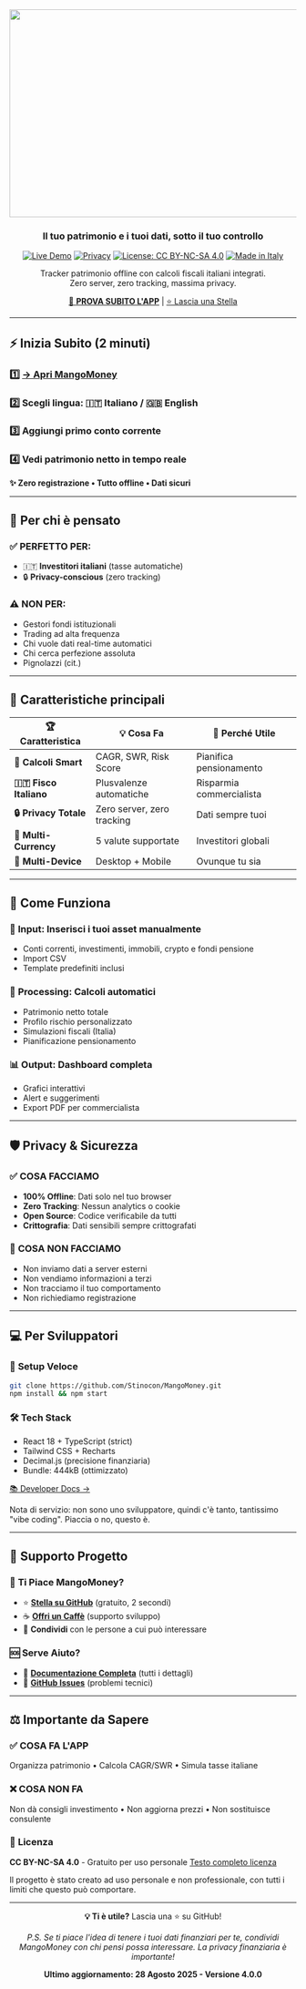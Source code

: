 <!--
 * MangoMoney - Portfolio Tracker
 * Copyright (c) 2025 Stefano Conter
 * Licensed under CC BY-NC-SA 4.0
 * https://creativecommons.org/licenses/by-nc-sa/4.0/
-->
<div align="center">

<img width="1229" height="365" alt="logo" src="https://github.com/user-attachments/assets/00a6e5dc-0151-42c5-bdb8-85457ed33104" />

### Il tuo patrimonio e i tuoi dati, sotto il tuo controllo

[![Live Demo](https://img.shields.io/badge/demo-live-brightgreen)](https://stinocon.github.io/MangoMoney/) [![Privacy](https://img.shields.io/badge/privacy-100%25%20offline-brightgreen)](https://github.com/Stinocon/MangoMoney/blob/main/docs/legal/privacy-policy.md) [![License: CC BY-NC-SA 4.0](https://img.shields.io/badge/License-CC%20BY--NC--SA%204.0-lightgrey.svg)](https://creativecommons.org/licenses/by-nc-sa/4.0/) [![Made in Italy](https://img.shields.io/badge/Made%20in-Italy-green)](https://github.com/Stinocon/MangoMoney)

Tracker patrimonio offline con calcoli fiscali italiani integrati.  
Zero server, zero tracking, massima privacy.

[🚀 **PROVA SUBITO L'APP**](https://stinocon.github.io/MangoMoney/) | [⭐ Lascia una Stella](https://github.com/Stinocon/MangoMoney)

</div>

---

## ⚡ Inizia Subito (2 minuti)

### 1️⃣ [→ Apri MangoMoney](https://stinocon.github.io/MangoMoney/)
### 2️⃣ Scegli lingua: 🇮🇹 Italiano / 🇬🇧 English  
### 3️⃣ Aggiungi primo conto corrente
### 4️⃣ Vedi patrimonio netto in tempo reale

**✨ Zero registrazione • Tutto offline • Dati sicuri**

---

## 🎯 Per chi è pensato

### ✅ **PERFETTO PER:**
- 🇮🇹 **Investitori italiani** (tasse automatiche)
- 🔒 **Privacy-conscious** (zero tracking)

### ⚠️ **NON PER:**
- Gestori fondi istituzionali
- Trading ad alta frequenza  
- Chi vuole dati real-time automatici
- Chi cerca perfezione assoluta
- Pignolazzi (cit.)

---

## 🚀 Caratteristiche principali

| 🏆 Caratteristica | 💡 Cosa Fa | 🎯 Perché Utile |
|-------------------|-------------|------------------|
| **🧮 Calcoli Smart** | CAGR, SWR, Risk Score | Pianifica pensionamento |
| **🇮🇹 Fisco Italiano** | Plusvalenze automatiche | Risparmia commercialista |
| **🔒 Privacy Totale** | Zero server, zero tracking | Dati sempre tuoi |
| **💱 Multi-Currency** | 5 valute supportate | Investitori globali |
| **📱 Multi-Device** | Desktop + Mobile | Ovunque tu sia |

---

## 🔧 Come Funziona

### 📝 **Input**: Inserisci i tuoi asset manualmente
- Conti correnti, investimenti, immobili, crypto e fondi pensione
- Import CSV
- Template predefiniti inclusi

### 🧮 **Processing**: Calcoli automatici
- Patrimonio netto totale
- Profilo rischio personalizzato  
- Simulazioni fiscali (Italia)
- Pianificazione pensionamento

### 📊 **Output**: Dashboard completa
- Grafici interattivi
- Alert e suggerimenti
- Export PDF per commercialista 

---

## 🛡️ Privacy & Sicurezza

### ✅ **COSA FACCIAMO**
- **100% Offline**: Dati solo nel tuo browser
- **Zero Tracking**: Nessun analytics o cookie
- **Open Source**: Codice verificabile da tutti
- **Crittografia**: Dati sensibili sempre crittografati

### 🚨 **COSA NON FACCIAMO**
- Non inviamo dati a server esterni
- Non vendiamo informazioni a terzi  
- Non tracciamo il tuo comportamento
- Non richiediamo registrazione

---

## 💻 Per Sviluppatori

### 🚀 **Setup Veloce**
```bash
git clone https://github.com/Stinocon/MangoMoney.git
npm install && npm start
```

### 🛠️ **Tech Stack**
- React 18 + TypeScript (strict)
- Tailwind CSS + Recharts
- Decimal.js (precisione finanziaria)
- Bundle: 444kB (ottimizzato)

[📚 Developer Docs →](https://github.com/Stinocon/MangoMoney/blob/main/docs/developers/README.md)

Nota di servizio: non sono uno sviluppatore, quindi c'è tanto, tantissimo "vibe coding". Piaccia o no, questo è.

---

## 💪 Supporto Progetto

### 💝 **Ti Piace MangoMoney?**
- ⭐ **[Stella su GitHub](https://github.com/Stinocon/MangoMoney)** (gratuito, 2 secondi)
- ☕ **[Offri un Caffè](https://www.paypal.com/paypalme/stefanoconter)** (supporto sviluppo)
- 📣 **Condividi** con le persone a cui può interessare

### 🆘 **Serve Aiuto?**
- 📖 **[Documentazione Completa](https://github.com/Stinocon/MangoMoney/blob/main/docs/README.md)** (tutti i dettagli)
- 🐛 **[GitHub Issues](https://github.com/Stinocon/MangoMoney/issues)** (problemi tecnici)

---

## ⚖️ Importante da Sapere

### ✅ **COSA FA L'APP**
Organizza patrimonio • Calcola CAGR/SWR • Simula tasse italiane

### ❌ **COSA NON FA** 
Non dà consigli investimento • Non aggiorna prezzi • Non sostituisce consulente

### 📜 **Licenza**
**CC BY-NC-SA 4.0** - Gratuito per uso personale
[Testo completo licenza](https://creativecommons.org/licenses/by-nc-sa/4.0/)

Il progetto è stato creato ad uso personale e non professionale, con tutti i limiti che questo può comportare.

---

<div align="center">

**💡 Ti è utile?** Lascia una ⭐ su GitHub!

*P.S. Se ti piace l'idea di tenere i tuoi dati finanziari per te, condividi MangoMoney con chi pensi possa interessare. La privacy finanziaria è importante!*

**Ultimo aggiornamento: 28 Agosto 2025 - Versione 4.0.0**

</div>